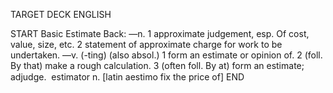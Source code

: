 TARGET DECK
ENGLISH

START
Basic
Estimate
Back: —n. 1 approximate judgement, esp. Of cost, value, size, etc. 2 statement of approximate charge for work to be undertaken. —v. (-ting) (also absol.) 1 form an estimate or opinion of. 2 (foll. By that) make a rough calculation. 3 (often foll. By at) form an estimate; adjudge.  estimator n. [latin aestimo fix the price of]
END
